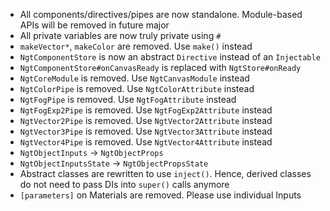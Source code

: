 - All components/directives/pipes are now standalone. Module-based APIs will be removed in future major
- All private variables are now truly private using `#`
- `makeVector*`, `makeColor` are removed. Use `make()` instead
- `NgtComponentStore` is now an abstract `Directive` instead of an `Injectable`
- `NgtComponentStore#onCanvasReady` is replaced with `NgtStore#onReady`
- `NgtCoreModule` is removed. Use `NgtCanvasModule` instead
- `NgtColorPipe` is removed. Use `NgtColorAttribute` instead
- `NgtFogPipe` is removed. Use `NgtFogAttribute` instead
- `NgtFogExp2Pipe` is removed. Use `NgtFogExp2Attribute` instead
- `NgtVector2Pipe` is removed. Use `NgtVector2Attribute` instead
- `NgtVector3Pipe` is removed. Use `NgtVector3Attribute` instead
- `NgtVector4Pipe` is removed. Use `NgtVector4Attribute` instead
- `NgtObjectInputs` -> `NgtObjectProps`
- `NgtObjectInputsState` -> `NgtObjectPropsState`
- Abstract classes are rewritten to use `inject()`. Hence, derived classes do not need to pass DIs into `super()` calls anymore
- `[parameters]` on Materials are removed. Please use individual Inputs

